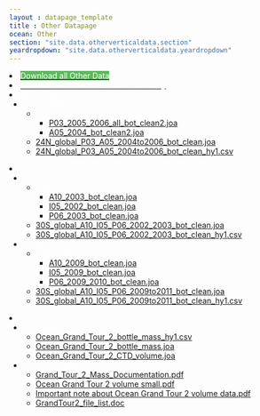 ```yaml
---
layout : datapage_template
title : Other Datapage
ocean: Other
section: "site.data.otherverticaldata.section"
yeardropdown: "site.data.otherverticaldata.yeardropdown"
---
```


<!-- first lines of the data tree -->

<li><a href='#'><span style="background:#5cb85c;color:white">Download all Other Data</span></a></li>
<li><a href="https://cchdo.ucsd.edu/data/24811/Guide%20to%20the%20Best%20Data%20Other%20directory.pdf"><span style="color:white">Guide to the 'Other' Best Data Directory</span></a></li>
<li> <span style="color:white"><i class="fa fa-plus-square" style="color:white"></i>24°N Global Section</span>
    <ul>
		<li> <span style="color:white"><i class="fa fa-plus-square" style="color:white"></i>2004to2006</span>
            <ul>
                <li> <span style="color:white"><i class="fa fa-plus-square" style="color:white"></i>Files Used</span>
                    <ul>
                        <li><span style="color:white"><a href="https://cchdo.ucsd.edu/data/19446/P03_2005_2006_all_bot_clean2.joa">P03_2005_2006_all_bot_clean2.joa</a></span></li>
                        <li><span style="color:white"><a href="https://cchdo.ucsd.edu/data/16206/A05_2004_bot_clean2_hy1.joa">A05_2004_bot_clean2.joa</a></span></li>
                    </ul>
                </li>
                <li><span style="color:white"><a href="https://cchdo.ucsd.edu/data/24806/24N_global_P03_A05_2004to2006_bot_clean.joa">24N_global_P03_A05_2004to2006_bot_clean.joa</a></span></li>
                <li><span style="color:white"><a href="https://cchdo.ucsd.edu/data/24805/24N_global_P03_A05_2004to2006_bot_clean_hy1.csv">24N_global_P03_A05_2004to2006_bot_clean_hy1.csv</a></span></li>
            </ul>
        </li>
	</ul>
</li>

<li> <span style="color:white"><i class="fa fa-plus-square" style="color:white"></i>30°S Global Section</span>
    <ul>
		<li> <span style="color:white"><i class="fa fa-plus-square" style="color:white"></i>2002_2003</span>
            <ul>
                <li> <span style="color:white"><i class="fa fa-plus-square" style="color:white"></i>Files Used</span>
                    <ul>
                        <li><span style="color:white"><a href="https://cchdo.ucsd.edu/data/16260/A10_2003_bot_clean.joa">A10_2003_bot_clean.joa</a></span></li>
                        <li><span style="color:white"><a href="https://cchdo.ucsd.edu/data/16812/I05_2002_bot_clean_hy1.joa">I05_2002_bot_clean.joa</a></span></li>
                        <li><span style="color:white"><a href="https://cchdo.ucsd.edu/data/16329/P06_2003_bot_clean.joa">P06_2003_bot_clean.joa</a></span></li>
                    </ul>
                </li>
                <li><span style="color:white"><a href="https://cchdo.ucsd.edu/data/24808/30S_global_A10_I05_P06_2002_2003_bot_clean.joa">30S_global_A10_I05_P06_2002_2003_bot_clean.joa</a></span></li>
                <li><span style="color:white"><a href="https://cchdo.ucsd.edu/data/24807/30S_global_A10_I05_P06_2002_2003_bot_clean_hy1.csv">30S_global_A10_I05_P06_2002_2003_bot_clean_hy1.csv</a></span></li>
            </ul>
        </li>
        <li> <span style="color:white"><i class="fa fa-plus-square" style="color:white"></i>2009_to_2011</span>
            <ul>
                <li> <span style="color:white"><i class="fa fa-plus-square" style="color:white"></i>Files Used</span>
                    <ul>
                        <li><span style="color:white"><a href="https://cchdo.ucsd.edu/data/19659/A10_2009_bot_clean.joa">A10_2009_bot_clean.joa</a></span></li>
                        <li><span style="color:white"><a href="https://cchdo.ucsd.edu/data/16814/I05_2009_bot_clean_hy1.joa">I05_2009_bot_clean.joa</a></span></li>
                        <li><span style="color:white"><a href="https://cchdo.ucsd.edu/data/16334/P06_2009_2010_bot_clean.joa">P06_2009_2010_bot_clean.joa</a></span></li>
                    </ul>
                </li>
                <li><span style="color:white"><a href="https://cchdo.ucsd.edu/data/24810/30S_global_A10_I05_P06_2009to2011_bot_clean.joa">30S_global_A10_I05_P06_2009to2011_bot_clean.joa</a></span></li>
                <li><span style="color:white"><a href="https://cchdo.ucsd.edu/data/24809/30S_global_A10_I05_P06_2009to2011_bot_clean_hy1.csv">30S_global_A10_I05_P06_2009to2011_bot_clean_hy1.csv</a></span></li>
            </ul>
        </li>
	</ul>
</li>

<li> <span style="color:white"><i class="fa fa-plus-square" style="color:white"></i>Ocean Grand Tour</span>
    <ul>
		<li> <span style="color:white"><i class="fa fa-plus-square" style="color:white"></i>Data Files</span>
            <ul>
                <li><span style="color:white"><a href="https://cchdo.ucsd.edu/data/24803/Ocean_Grand_Tour_2_bottle_mass_hy1.csv">Ocean_Grand_Tour_2_bottle_mass_hy1.csv</a></span></li>
                <li><span style="color:white"><a href="https://cchdo.ucsd.edu/data/24804/Ocean_Grand_Tour_2_bottle_mass.joa">Ocean_Grand_Tour_2_bottle_mass.joa</a></span></li>
                <li><span style="color:white"><a href="">Ocean_Grand_Tour_2_CTD_volume.joa</a></span></li>
            </ul>
        </li>
        <li> <span style="color:white"><i class="fa fa-plus-square" style="color:white"></i>Documentation files</span>
            <ul>
                <li><span style="color:white"><a href="https://cchdo.ucsd.edu/data/24801/Grand_Tour_2_Mass_Documentation.pdf">Grand_Tour_2_Mass_Documentation.pdf</a></span></li>
                <li><span style="color:white"><a href="https://cchdo.ucsd.edu/data/16312/Ocean%20Grand%20Tour%202%20small.pdf">Ocean Grand Tour 2 volume small.pdf</a></span></li>
                <li><span style="color:white"><a href="https://cchdo.ucsd.edu/data/16311/Important%20note%20about%20Ocean%20Grand%20Tour%202%20data.pdf">Important note about Ocean Grand Tour 2 volume data.pdf</a></span></li>
                <li><span style="color:white"><a href="https://cchdo.ucsd.edu/data/24802/GrandTour2_file_list.doc">GrandTour2_file_list.doc</a></span></li>
            </ul>
        </li>
	</ul>
</li>
